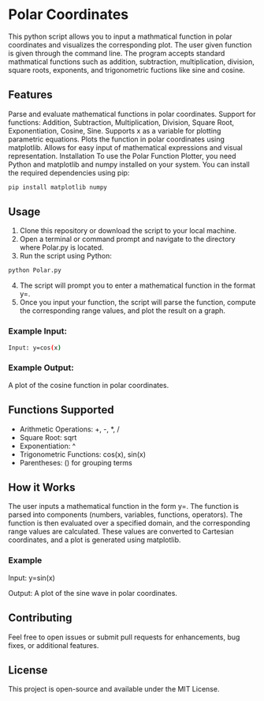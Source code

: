 # Polar Coordinates
This python script allows you to input a mathmatical function in polar coordinates and visualizes the corresponding plot. The user given function is given through the command line. The program accepts standard mathmatical functions such as addition, subtraction, multiplication, division, square roots, exponents, and trigonometric fuctions like sine and cosine.

## Features
Parse and evaluate mathematical functions in polar coordinates.
Support for functions: Addition, Subtraction, Multiplication, Division, Square Root, Exponentiation, Cosine, Sine.
Supports x as a variable for plotting parametric equations.
Plots the function in polar coordinates using matplotlib.
Allows for easy input of mathematical expressions and visual representation.
Installation
To use the Polar Function Plotter, you need Python and matplotlib and numpy installed on your system. You can install the required dependencies using pip:

```bash
pip install matplotlib numpy
```
## Usage
1) Clone this repository or download the script to your local machine.
2) Open a terminal or command prompt and navigate to the directory where Polar.py is located.
3) Run the script using Python:
```bash
python Polar.py
```
4) The script will prompt you to enter a mathematical function in the format y=<yourFunction>.
5) Once you input your function, the script will parse the function, compute the corresponding range values, and plot the result on a graph.
### Example Input:
```bash
Input: y=cos(x)
```
### Example Output:
A plot of the cosine function in polar coordinates.

## Functions Supported
- Arithmetic Operations: +, -, *, /
- Square Root: sqrt
- Exponentiation: ^
- Trigonometric Functions: cos(x), sin(x)
- Parentheses: () for grouping terms
  
## How it Works
The user inputs a mathematical function in the form y=<yourFunction>.
The function is parsed into components (numbers, variables, functions, operators).
The function is then evaluated over a specified domain, and the corresponding range values are calculated.
These values are converted to Cartesian coordinates, and a plot is generated using matplotlib.
### Example
Input: y=sin(x)

Output: A plot of the sine wave in polar coordinates.

## Contributing
Feel free to open issues or submit pull requests for enhancements, bug fixes, or additional features.

## License
This project is open-source and available under the MIT License.
